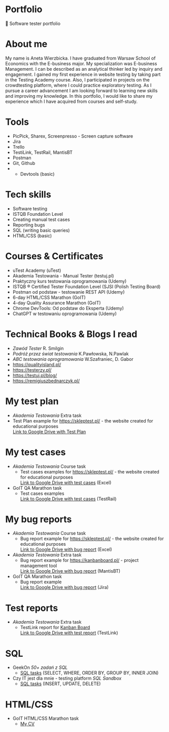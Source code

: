 # Portfolio  
 🔎 Software tester portfolio
# About me
My name is Aneta Wierzbicka. I have graduated from Warsaw School of Economics with the E-business major. My specialization was E-business Management. I can be described as an analytical thinker led by inquiry and engagement. I gained my first experience in website testing by taking part in the Testing Academy course.  Also, I participated in projects on the crowdtesting platform, where I could practice exploratory testing. As I pursue a career advancement I am looking forward to learning new skills and improving my knowledge. In this portfolio, I would like to share my experience which I have acquired from courses and self-study. 

# Tools
- PicPick, Sharex, Screenpresso - Screen capture software
- Jira
- Trello
- TestiLink, TestRail, MantisBT
- Postman 
- Git, Github
- - Devtools (basic)
# Tech skills
- Software testing
- ISTQB Foundation Level
- Creating manual test cases
- Reporting bugs
- SQL (writing basic queries)
- HTML/CSS (basic)
# Courses & Certificates
- uTest Academy (uTest)
- Akademia Testowania - Manual Tester (testuj.pl)
- Praktyczny kurs testowania oprogramowania (Udemy)
- ISTQB ® Certified Tester Foundation Level (SJSI (Polish Testing Board)
- Postman od podstaw - testowanie REST API (Udemy)
- 6-day HTML/CSS Marathon (GoIT)
- 4-day Quality Assurance Marathon (GoIT)
- Chrome DevTools: Od podstaw do Eksperta (Udemy)
- ChatGPT w testowaniu oprogramowania (Udemy)
# Technical Books & Blogs I read 
- *Zawód Tester* R. Smilgin
- *Podróż przez świat testowania* K.Pawłowska, N.Pawlak
- *ABC testowania oprogramowania* W.Szafraniec, D. Gabor
- <https://qualityisland.pl/>
- <https://testerzy.pl/>
- <https://testuj.pl/blog/>
- <https://remigiuszbednarczyk.pl/>
# My test plan
- *Akademia Testowania* Extra task
 - Test Plan example for <https://skleptest.pl/> - the website created for educational purposes <br>
[Link to Google Drive with Test Plan](https://docs.google.com/document/d/1cJcXPSkj2zhrsWayPnIi3Exof96vBp3tg1It-BdELww/edit?usp=sharing)
# My test cases
- *Akademia Testowania* Course task
  - Test cases examples for <https://skleptest.pl/> - the website created for educational purposes <br>
[Link to Google Drive with test cases](https://docs.google.com/spreadsheets/d/1bRcuA1PeXiV3JMPXODWHA5PEKHKbhCM0F10RDUaR2S8/edit#gid=0) (Excel)
- GoIT QA Marathon task
   - Test cases examples <br>
     [Link to Google Drive with test cases](https://drive.google.com/file/d/1YZw8aTPYqXFFmBrCab1ER0EzHTCMEMdY/view?usp=sharing) (TestRail)
# My bug reports 
- *Akademia Testowania* Course task
  - Bug report example for <https://skleptest.pl/> - the website created for educational purposes <br> [Link to Google Drive with bug report](https://docs.google.com/spreadsheets/d/1TNFiqOTx2JbShKyF6R7EVkMIi591TnxDA24EJQvM1V0/edit#gid=0) (Excel)
- *Akademia Testowania* Extra task
  - Bug report example for <https://kanbanboard.pl/> - project management tool <br>
  [Link to Google Drive with bug report](https://drive.google.com/file/d/11aIz3CLFYjGo_R9Q6HZtQ0tSeXz2VeXQ/view?usp=sharing) (MantisBT)
- GoIT QA Marathon task
  - Bug report example <br>
[Link to Google Drive with bug report](https://drive.google.com/file/d/1ddQ0yh4wO9i_Fxax3Oykgsve9vYeIHBL/view?usp=drive_link) (Jira)
# Test reports
- *Akademia Testowania* Extra task
  - TestLink report for [Kanban Board](https://kanbanboard.pl/) <br> [Link to Google Drive with test report](https://drive.google.com/file/d/1n3QPFdJpJOR_AGwbkzHTiCFciO0RZgXm/view?usp=sharing) (TestLink)
# SQL 
- GeekOn  *50+ zadań z SQL*
  - [SQL tasks](https://github.com/AnetaWierzbicka/Portfolio/blob/main/SQLtasks_part1.sql) (SELECT, WHERE, ORDER BY, GROUP BY, INNER JOIN)
- Czy IT jest dla mnie - testing platform *SQL Sandbox*
  - [SQL tasks](https://github.com/AnetaWierzbicka/Portfolio/blob/main/SQLtasks_part2.sql) (INSERT, UPDATE, DELETE)
# HTML/CSS
- GoIT HTML/CSS Marathon task
   - [My CV](https://66572d9c3dca4d165c4111ff--splendid-griffin-ad480d.netlify.app/)


